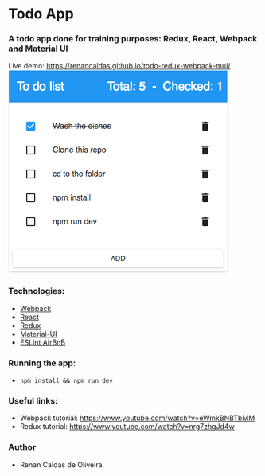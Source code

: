 # Todo App

### A todo app done for training purposes: Redux, React, Webpack and Material UI

Live demo: https://renancaldas.github.io/todo-redux-webpack-mui/
[![](https://raw.githubusercontent.com/renancaldas/todo-redux-webpack-mui/master/screen.png)]()

### Technologies:
- [Webpack](https://webpack.js.org/)
- [React](https://facebook.github.io/react/)
- [Redux](https://github.com/reactjs/redux)
- [Material-UI](http://www.material-ui.com)
- [ESLint AirBnB](https://github.com/airbnb/javascript)

### Running the app:

- `npm install && npm run dev`

### Useful links:

- Webpack tutorial: https://www.youtube.com/watch?v=eWmkBNBTbMM
- Redux tutorial: https://www.youtube.com/watch?v=nrg7zhgJd4w

### Author

- Renan Caldas de Oliveira
